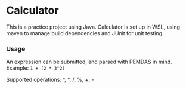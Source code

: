 # Calculator
This is a practice project using Java.
Calculator is set up in WSL, using maven to manage build dependencies and JUnit for unit testing.

### Usage
An expression can be submitted, and parsed with PEMDAS in mind.
Example: `1 + (2 * 3^2)`

Supported operations:
^, *, /, %, +, -

